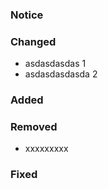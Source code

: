 <!--
// allowed states: major, minor, patch
- bump: patch
-->

### Notice

### Changed

- asdasdasdas 1
- asdasdasdasda 2

### Added

### Removed

- xxxxxxxxx

### Fixed


